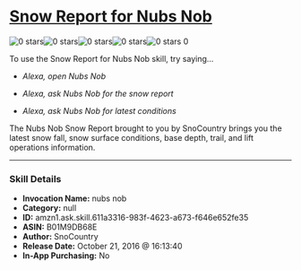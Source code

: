 # [Snow Report for Nubs Nob](http://alexa.amazon.com/#skills/amzn1.ask.skill.611a3316-983f-4623-a673-f646e652fe35)
![0 stars](../../images/ic_star_border_black_18dp_1x.png)![0 stars](../../images/ic_star_border_black_18dp_1x.png)![0 stars](../../images/ic_star_border_black_18dp_1x.png)![0 stars](../../images/ic_star_border_black_18dp_1x.png)![0 stars](../../images/ic_star_border_black_18dp_1x.png) 0

To use the Snow Report for Nubs Nob skill, try saying...

* *Alexa, open Nubs Nob*

* *Alexa, ask Nubs Nob for the snow report*

* *Alexa, ask Nubs Nob for latest conditions*

The Nubs Nob Snow Report brought to you by SnoCountry brings you the latest snow fall, snow surface conditions,  base depth, trail, and lift operations information.

***

### Skill Details

* **Invocation Name:** nubs nob
* **Category:** null
* **ID:** amzn1.ask.skill.611a3316-983f-4623-a673-f646e652fe35
* **ASIN:** B01M9DB68E
* **Author:** SnoCountry
* **Release Date:** October 21, 2016 @ 16:13:40
* **In-App Purchasing:** No
